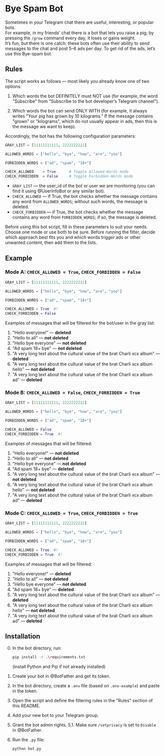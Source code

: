 # Bye Spam Bot

Sometimes in your Telegram chat there are useful, interesting, or popular bots.  
For example, in my friends’ chat there is a bot that lets you raise a pig; by pressing the `/grow` command every day, it loses or gains weight.  
It’s fun, but there is one catch: these bots often use their ability to send messages to the chat and post 5–6 ads per day. To get rid of the ads, let’s use this Bye-spam bot.

## Rules

The script works as follows — most likely you already know one of two options:

1) Which words the bot DEFINITELY must NOT use (for example, the word "Subscribe" from "Subscribe to the bot developer’s Telegram channel").

2) Which words the bot can send ONLY WITH (for example, it always writes "Your pig has grown by 10 kilograms." If the message contains "grown" or "kilograms", which do not usually appear in ads, then this is the message we want to keep).

Accordingly, the bot has the following configuration parameters:

```python
GRAY_LIST = [11111111111, 2222222222]

ALLOWED_WORDS = ["hello", "bye", "how", "are", "you"]

FORBIDDEN_WORDS = ["ad", "spam", "18+"]

CHECK_ALLOWED    = True      # Toggle Allowed-Words mode
CHECK_FORBIDDEN  = False     # Toggle Forbidden-Words mode
```

- `GRAY_LIST` — the user_id of the bot or user we are monitoring (you can find it using @UserInfoBot or any similar bot).  
- `CHECK_ALLOWED` — if True, the bot checks whether the message contains any word from `ALLOWED_WORDS`; without such words, the message is deleted.  
- `CHECK_FORBIDDEN` — if True, the bot checks whether the message contains any word from `FORBIDDEN_WORDS`; if so, the message is deleted.

Before using this bot script, fill in these parameters to suit your needs. Choose one mode or use both to be sure. Before running the filter, decide which approach best fits you and which words trigger ads or other unwanted content, then add them to the lists.

## Example

### Mode A: `CHECK_ALLOWED = True`, `CHECK_FORBIDDEN = False`
```python
GRAY_LIST = [11111111111, 2222222222]

ALLOWED_WORDS = ["hello", "bye", "how", "are", "you"]

FORBIDDEN_WORDS = ["ad", "spam", "18+"]

CHECK_ALLOWED = True  #!
CHECK_FORBIDDEN = False
```
Examples of messages that will be filtered for the bot/user in the gray list:
1. "Hello everyone!" — **deleted**
2. "Hello to all" — **not deleted**
3. "Hello bye everyone" — **not deleted**
4. "Ad spam 18+ bye" — **not deleted**
5. "A very long text about the cultural value of the brat Charli xcx album" — **deleted**
6. "A very long text about the cultural value of the brat Charli xcx album hello" — **not deleted**
7. "A very long text about the cultural value of the brat Charli xcx album ad" — **deleted**

### Mode B: `CHECK_ALLOWED = False`, `CHECK_FORBIDDEN = True`
```python
GRAY_LIST = [11111111111, 2222222222]

ALLOWED_WORDS = ["hello", "bye", "how", "are", "you"]

FORBIDDEN_WORDS = ["ad", "spam", "18+"]

CHECK_ALLOWED = False
CHECK_FORBIDDEN = True  #!
```
Examples of messages that will be filtered:
1. "Hello everyone!" — **not deleted**
2. "Hello to all" — **not deleted**
3. "Hello bye everyone" — **not deleted**
4. "Ad spam 18+ bye" — **deleted**
5. "A very long text about the cultural value of the brat Charli xcx album" — **not deleted**
6. "A very long text about the cultural value of the brat Charli xcx album hello" — **not deleted**
7. "A very long text about the cultural value of the brat Charli xcx album ad" — **deleted**

### Mode C: `CHECK_ALLOWED = True`, `CHECK_FORBIDDEN = True`
```python
GRAY_LIST = [11111111111, 2222222222]

ALLOWED_WORDS = ["hello", "bye", "how", "are", "you"]

FORBIDDEN_WORDS = ["ad", "spam", "18+"]

CHECK_ALLOWED = True  #!
CHECK_FORBIDDEN = True  #!
```
Examples of messages that will be filtered:
1. "Hello everyone!" — **deleted**
2. "Hello to all" — **not deleted**
3. "Hello bye everyone" — **not deleted**
4. "Ad spam 18+ bye" — **deleted**
5. "A very long text about the cultural value of the brat Charli xcx album" — **deleted**
6. "A very long text about the cultural value of the brat Charli xcx album hello" — **not deleted**
7. "A very long text about the cultural value of the brat Charli xcx album ad" — **deleted**

## Installation

0. In the bot directory, run:
   ```bash
   pip install -r .\requirements.txt
   ```
   (install Python and Pip if not already installed)

1. Create your bot in @BotFather and get its token.
2. In the bot directory, create a `.env` file (based on `.env-example`) and paste in the token.
3. Open the script and define the filtering rules in the "Rules" section of this README.
4. Add your new bot to your Telegram group.
5. Grant the bot admin rights.
   5.1. Make sure `/setprivacy` is set to `Disable` in @BotFather.
6. Run the `.py` file:
   ```bash
   python bot.py
   ```
